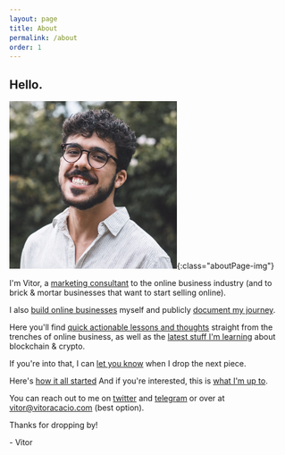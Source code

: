 ```yaml
---
layout: page
title: About
permalink: /about
order: 1
---
```


## Hello.

![Vitor smiling at you](/assets/img/vitor-profile-square.jpg "Vitor Acacio"){:class="aboutPage-img"}

I'm Vitor, a [marketing consultant](#) to the online business industry (and to brick & mortar businesses that want to start selling online).

I also [build online businesses](#) myself and publicly [document my journey](#).

Here you'll find [quick actionable lessons and thoughts](#) straight from <span class="highlight">the trenches of online business</span>, as well as the [latest stuff I'm learning](#) about <span class="highlight">blockchain & crypto</span>.

If you're into that, I can [let you know](#) when I drop the next piece.

Here's [how it all started](#) And if you're interested, this is [what I'm up to](#).

You can reach out to me on [twitter](#) and [telegram](#) or over at vitor@vitoracacio.com (best option).

Thanks for dropping by!

\- Vitor
